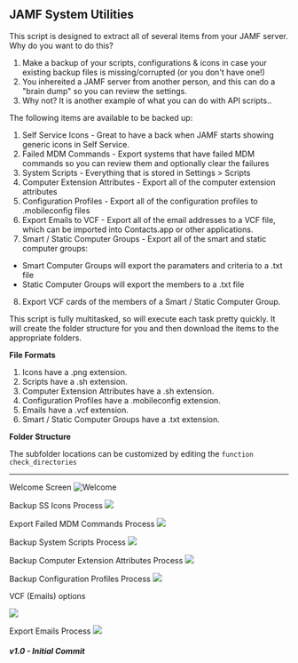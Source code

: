 ## JAMF System Utilities    

This script is designed to extract all of several items from your JAMF server.  Why do you want to do this?

1.  Make a backup of your scripts, configurations & icons in case your existing backup files is missing/corrupted (or you don't have one!)
2.  You inhereited a JAMF server from another person, and this can do a "brain dump" so you can review the settings.
3.  Why not?  It is another example of what you can do with API scripts..

The following items are available to be backed up:

1.  Self Service Icons - Great to have a back when JAMF starts showing generic icons in Self Service.
2.  Failed MDM Commands - Export systems that have failed MDM commands so you can review them and optionally clear the failures
3.  System Scripts - Everything that is stored in Settings > Scripts
4.  Computer Extension Attributes - Export all of the computer extension attributes
5.  Configuration Profiles - Export all of the configuration profiles to .mobileconfig files
6.  Export Emails to VCF - Export all of the email addresses to a VCF file, which can be imported into Contacts.app or other applications.
7.  Smart / Static Computer Groups - Export all of the smart and static computer groups:
   - Smart Computer Groups will export the paramaters and criteria to a .txt file
   - Static Computer Groups will export the members to a .txt file
8.  Export VCF cards of the members of a Smart / Static Computer Group.


This script is fully multitasked, so will execute each task pretty quickly.  It will create the folder structure for you and then download the items to the appropriate folders. 

**File Formats**

1. Icons have a .png extension.
2. Scripts have a .sh extension.
3. Computer Extension Attributes have a .sh extension.
4. Configuration Profiles have a .mobileconfig extension.
5. Emails have a .vcf extension.
6. Smart / Static Computer Groups have a .txt extension.

**Folder Structure**

The subfolder locations can be customized by editing the ```function check_directories```

------------------------------------

Welcome Screen
![Welcome](/JAMFSystemUtilities/JAMFSystemUtilities-Welcome.png)

Backup SS Icons Process
![](/JAMFSystemUtilities/JAMFSystemUtilities-BackupIcons.png)

Export Failed MDM Commands Process
![](/JAMFSystemUtilities/JAMFSystemUtilities-failedmdm.png)

Backup System Scripts Process
![](/JAMFSystemUtilities/JAMFSystemUtilities-Scripts.png)

Backup Computer Extension Attributes Process
![](/JAMFSystemUtilities/JAMFSystemUtilities-ComputerEA.png)

Backup Configuration Profiles Process
![](/JAMFSystemUtilities/JAMFSystemUtilities-Profiles.png)

VCF (Emails) options

![](/JAMFSystemUtilities/JAMFSystemUtilities-VCFOptions.png)

Export Emails Process
![](/JAMFSystemUtilities/JAMFSystemUtilities-Contacts.png)

##### _v1.0 - Initial Commit_
